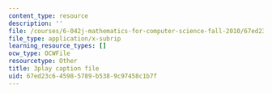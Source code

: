 ```yaml
---
content_type: resource
description: ''
file: /courses/6-042j-mathematics-for-computer-science-fall-2010/67ed23c645985789b5389c97458c1b7f_5RSMLgy06Ew.vtt
file_type: application/x-subrip
learning_resource_types: []
ocw_type: OCWFile
resourcetype: Other
title: 3play caption file
uid: 67ed23c6-4598-5789-b538-9c97458c1b7f
---
```

